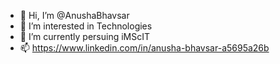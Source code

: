 - 👋 Hi, I’m @AnushaBhavsar
- 👀 I’m interested in Technologies
- 🌱 I’m currently persuing iMScIT
- 📫 https://www.linkedin.com/in/anusha-bhavsar-a5695a26b

<!---
AnushaBhavsar/AnushaBhavsar is a ✨ special ✨ repository because its `README.md` (this file) appears on your GitHub profile.
You can click the Preview link to take a look at your changes.
--->
